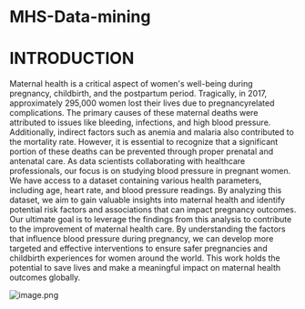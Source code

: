 # MHS-Data-mining


# INTRODUCTION

Maternal health is a critical aspect of women's well-being during pregnancy, childbirth, and the
postpartum period. Tragically, in 2017, approximately 295,000 women lost their lives due to pregnancyrelated complications. The primary causes of these maternal deaths were attributed to issues like
bleeding, infections, and high blood pressure. Additionally, indirect factors such as anemia and malaria
also contributed to the mortality rate. However, it is essential to recognize that a significant portion of
these deaths can be prevented through proper prenatal and antenatal care.
As data scientists collaborating with healthcare professionals, our focus is on studying blood pressure in
pregnant women. We have access to a dataset containing various health parameters, including age,
heart rate, and blood pressure readings. By analyzing this dataset, we aim to gain valuable insights into
maternal health and identify potential risk factors and associations that can impact pregnancy
outcomes.
Our ultimate goal is to leverage the findings from this analysis to contribute to the improvement of
maternal health care. By understanding the factors that influence blood pressure during pregnancy, we
can develop more targeted and effective interventions to ensure safer pregnancies and childbirth
experiences for women around the world. This work holds the potential to save lives and make a
meaningful impact on maternal health outcomes globally.

![image.png](https://drive.google.com/file/d/1eW2xyWIl4zzjiuQOIsDneHfLVTmlsN2I/view?usp=sharing)
